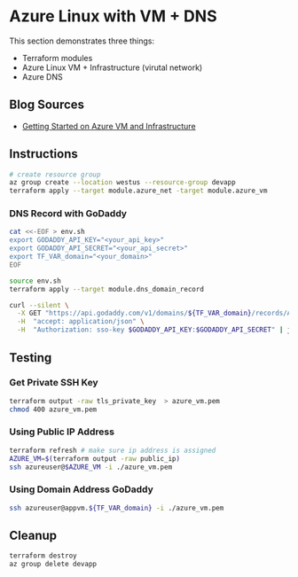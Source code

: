 # Azure Linux with VM + DNS

This section demonstrates three things:

* Terraform modules
* Azure Linux VM + Infrastructure (virutal network)
* Azure DNS

## Blog Sources

* [Getting Started on Azure VM and Infrastructure](https://joachim8675309.medium.com/azure-linux-vm-with-infra-99af44039253)

## Instructions

```bash
# create resource group
az group create --location westus --resource-group devapp
terraform apply --target module.azure_net -target module.azure_vm
```

### DNS Record with GoDaddy

```bash
cat <<-EOF > env.sh
export GODADDY_API_KEY="<your_api_key>"
export GODADDY_API_SECRET="<your_api_secret>"
export TF_VAR_domain="<your_domain>"
EOF

source env.sh
terraform apply --target module.dns_domain_record

curl --silent \
  -X GET "https://api.godaddy.com/v1/domains/${TF_VAR_domain}/records/A" \
  -H  "accept: application/json" \
  -H  "Authorization: sso-key $GODADDY_API_KEY:$GODADDY_API_SECRET" | jq .[]
```

## Testing

### Get Private SSH Key

```bash
terraform output -raw tls_private_key  > azure_vm.pem
chmod 400 azure_vm.pem
```

### Using Public IP Address

```bash
terraform refresh # make sure ip address is assigned
AZURE_VM=$(terraform output -raw public_ip)
ssh azureuser@$AZURE_VM -i ./azure_vm.pem
```

### Using Domain Address GoDaddy

```bash
ssh azureuser@appvm.${TF_VAR_domain} -i ./azure_vm.pem
```

## Cleanup

```bash
terraform destroy
az group delete devapp
```
